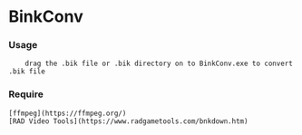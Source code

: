 # BinkConv

### Usage
```
    drag the .bik file or .bik directory on to BinkConv.exe to convert .bik file 
```

### Require

    [ffmpeg](https://ffmpeg.org/)
    [RAD Video Tools](https://www.radgametools.com/bnkdown.htm)
